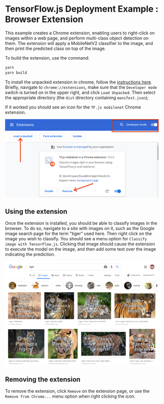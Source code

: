 # TensorFlow.js Deployment Example : Browser Extension

This example creates a Chrome extension, enabling users to right-click on images
within a web page, and perform multi-class object detection on them. The
extension will apply a MobileNetV2 classifier to the image, and then print
the predicted class on top of the image.

To build the extension, use the command:

```sh
yarn
yarn build
```

To install the unpacked extension in chrome, follow the [instructions here](https://developer.chrome.com/extensions/getstarted).  Briefly, navigate to `chrome://extensions`, make sure that the `Developer mode` switch is turned on in the upper right, and click `Load Unpacked`.  Then select the appropriate directory (the `dist` directory containing `manifest.json`);

If it worked you should see an icon for the `TF.js mobilenet` Chrome extension.

![install page illustration](./install.png "install page")


Using the extension
----
Once the extension is installed, you should be able to classify images in the browser.  To do so, navigate to a site with images on it, such as the Google image search page for the term "tiger" used here.  Then right click on the image you wish to classify.  You should see a menu option for `Classify image with TensorFlow.js`.  Clicking that image should cause the extension to execute the model on the image, and then add some text over the image indicating the prediction.

![usage](./usage.png "usage")


Removing the extension
----
To remove the extension, click `Remove` on the extension page, or use the `Remove from Chrome...` menu option when right clicking the icon.
